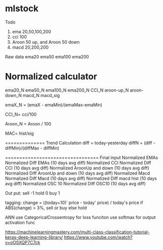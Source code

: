 # mlstock

Todo
1. ema 20,50,100,200
2. cci 100
3. Aroon 50 up, and Aroon 50 down
4. macd 20,200,200


Raw data
ema20
ema50
ema100
ema200


Normalized calculator
===============
ema20_N ema50_N ema100_N ema200_N CCI_N aroon-up_N aroon-down_N macd_N macd_sig

emaX_N = (emaX - emaMin)/(emaMax-emaMin)  

CCI_N= cci/100

Aroon_N = Aroon / 100

MAC= hist/sig

==============
Trend Calculation
diff = today-yesterday
diffN = (diff - diffMin)/(diffMax - diffMin)

=================================
Final input
Normalized EMAs
Normalized Diff EMAs (10 days avg diff)
Normalized CCI
Normalized Diff CCI (10 days avg diff)
Normalized AroonUp and down (10 days avg diff)
Normalized Diff AroonUp and down (10 days avg diff)
Normalized Macd
Normalized Diff Macd (10 days avg diff)
Normalized Diff macd hist (10 days avg diff)
Normalized OSC 10
Normalized Diff OSC10 (10 days avg diff)

Out put:
sell -1
hold 0
buy 1

tagging:
change = ((today+10)' price - today' price) / today's price
if ABS(change) > 3%, sell or buy
else hold


ANN
use CategoricalCrossentropy for loss funciton
use softmax for output activation func

https://machinelearningmastery.com/multi-class-classification-tutorial-keras-deep-learning-library/
https://www.youtube.com/watch?v=oOSXQP7C7ck